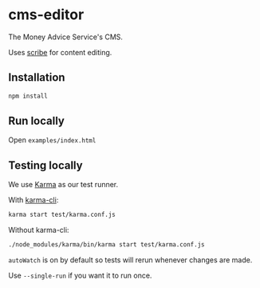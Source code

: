 # cms-editor

The Money Advice Service's CMS.

Uses [scribe](https://github.com/guardian/scribe/) for content editing.

## Installation

```sh
npm install
```

## Run locally

Open `examples/index.html`

## Testing locally

We use [Karma](http://karma-runner.github.io) as our test runner.

With [karma-cli](https://www.npmjs.org/package/karma-cli):

```sh
karma start test/karma.conf.js
```

Without karma-cli:

```sh
./node_modules/karma/bin/karma start test/karma.conf.js
```

`autoWatch` is on by default so tests will rerun whenever changes are made.

Use `--single-run` if you want it to run once.
